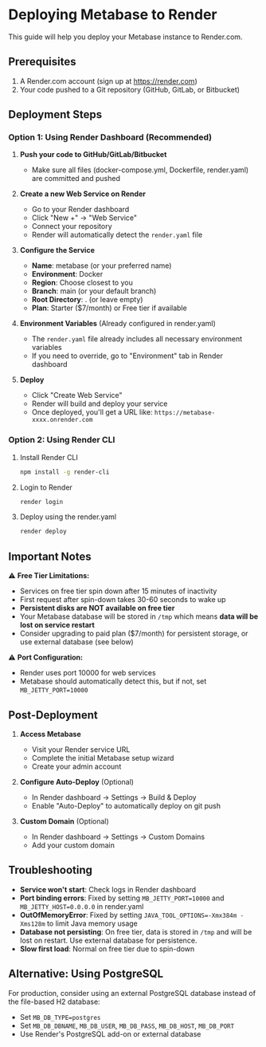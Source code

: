 # Deploying Metabase to Render

This guide will help you deploy your Metabase instance to Render.com.

## Prerequisites
1. A Render.com account (sign up at https://render.com)
2. Your code pushed to a Git repository (GitHub, GitLab, or Bitbucket)

## Deployment Steps

### Option 1: Using Render Dashboard (Recommended)

1. **Push your code to GitHub/GitLab/Bitbucket**
   - Make sure all files (docker-compose.yml, Dockerfile, render.yaml) are committed and pushed

2. **Create a new Web Service on Render**
   - Go to your Render dashboard
   - Click "New +" → "Web Service"
   - Connect your repository
   - Render will automatically detect the `render.yaml` file

3. **Configure the Service**
   - **Name**: metabase (or your preferred name)
   - **Environment**: Docker
   - **Region**: Choose closest to you
   - **Branch**: main (or your default branch)
   - **Root Directory**: . (or leave empty)
   - **Plan**: Starter ($7/month) or Free tier if available
   
4. **Environment Variables** (Already configured in render.yaml)
   - The `render.yaml` file already includes all necessary environment variables
   - If you need to override, go to "Environment" tab in Render dashboard

6. **Deploy**
   - Click "Create Web Service"
   - Render will build and deploy your service
   - Once deployed, you'll get a URL like: `https://metabase-xxxx.onrender.com`

### Option 2: Using Render CLI

1. Install Render CLI
   ```bash
   npm install -g render-cli
   ```

2. Login to Render
   ```bash
   render login
   ```

3. Deploy using the render.yaml
   ```bash
   render deploy
   ```

## Important Notes

⚠️ **Free Tier Limitations:**
- Services on free tier spin down after 15 minutes of inactivity
- First request after spin-down takes 30-60 seconds to wake up
- **Persistent disks are NOT available on free tier**
- Your Metabase database will be stored in `/tmp` which means **data will be lost on service restart**
- Consider upgrading to paid plan ($7/month) for persistent storage, or use external database (see below)

⚠️ **Port Configuration:**
- Render uses port 10000 for web services
- Metabase should automatically detect this, but if not, set `MB_JETTY_PORT=10000`

## Post-Deployment

1. **Access Metabase**
   - Visit your Render service URL
   - Complete the initial Metabase setup wizard
   - Create your admin account

2. **Configure Auto-Deploy** (Optional)
   - In Render dashboard → Settings → Build & Deploy
   - Enable "Auto-Deploy" to automatically deploy on git push

3. **Custom Domain** (Optional)
   - In Render dashboard → Settings → Custom Domains
   - Add your custom domain

## Troubleshooting

- **Service won't start**: Check logs in Render dashboard
- **Port binding errors**: Fixed by setting `MB_JETTY_PORT=10000` and `MB_JETTY_HOST=0.0.0.0` in render.yaml
- **OutOfMemoryError**: Fixed by setting `JAVA_TOOL_OPTIONS=-Xmx384m -Xms128m` to limit Java memory usage
- **Database not persisting**: On free tier, data is stored in `/tmp` and will be lost on restart. Use external database for persistence.
- **Slow first load**: Normal on free tier due to spin-down

## Alternative: Using PostgreSQL

For production, consider using an external PostgreSQL database instead of the file-based H2 database:
- Set `MB_DB_TYPE=postgres`
- Set `MB_DB_DBNAME`, `MB_DB_USER`, `MB_DB_PASS`, `MB_DB_HOST`, `MB_DB_PORT`
- Use Render's PostgreSQL add-on or external database

